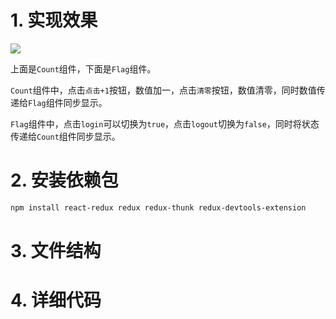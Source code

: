 # 1. 实现效果

![](https://jack-img.oss-cn-hangzhou.aliyuncs.com/img/20210430144621.gif)

上面是`Count`组件，下面是`Flag`组件。

`Count`组件中，点击`点击+1`按钮，数值加一，点击`清零`按钮，数值清零，同时数值传递给`Flag`组件同步显示。

`Flag`组件中，点击`login`可以切换为`true`，点击`logout`切换为`false`，同时将状态传递给`Count`组件同步显示。

# 2. 安装依赖包

```powershell
npm install react-redux redux redux-thunk redux-devtools-extension
```

# 3. 文件结构

# 4. 详细代码